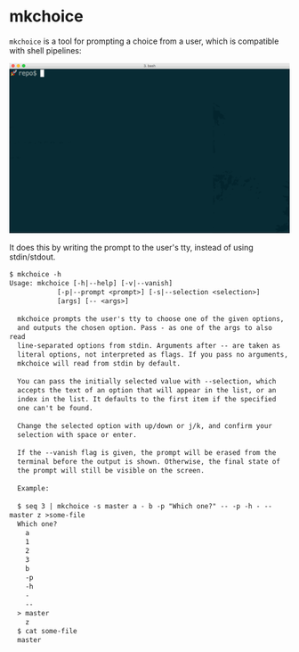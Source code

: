 # mkchoice

`mkchoice` is a tool for prompting a choice from a user, which is
compatible with shell pipelines:

![Example usage of switching git branches](img/mkchoice.gif)

It does this by writing the prompt to the user's tty, instead of using
stdin/stdout.

```
$ mkchoice -h
Usage: mkchoice [-h|--help] [-v|--vanish]
            [-p|--prompt <prompt>] [-s|--selection <selection>]
            [args] [-- <args>]

  mkchoice prompts the user's tty to choose one of the given options,
  and outputs the chosen option. Pass - as one of the args to also read
  line-separated options from stdin. Arguments after -- are taken as
  literal options, not interpreted as flags. If you pass no arguments,
  mkchoice will read from stdin by default.

  You can pass the initially selected value with --selection, which
  accepts the text of an option that will appear in the list, or an
  index in the list. It defaults to the first item if the specified
  one can't be found.

  Change the selected option with up/down or j/k, and confirm your
  selection with space or enter.

  If the --vanish flag is given, the prompt will be erased from the
  terminal before the output is shown. Otherwise, the final state of
  the prompt will still be visible on the screen.

  Example:

  $ seq 3 | mkchoice -s master a - b -p "Which one?" -- -p -h - -- master z >some-file
  Which one?
    a
    1
    2
    3
    b
    -p
    -h
    -
    --
  > master
    z
  $ cat some-file
  master
```
